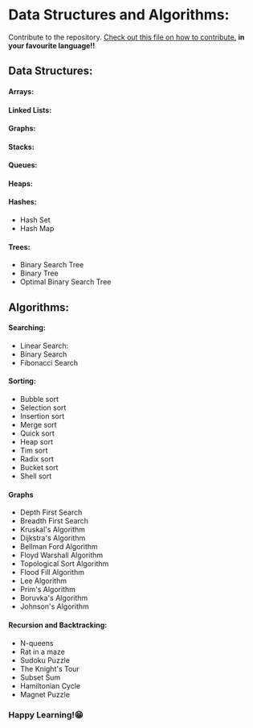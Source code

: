 # Data Structures and Algorithms:<br>
Contribute to the repository. [Check out this file on how to contribute.](https://github.com/alfaPegasis/dsa-all/blob/06a9932dcd8846aa20335f9690d246a6d6fb576d/CONTRIBUTING.md) <strong> in your favourite language!! </strong>
<br>

## Data Structures:
#### Arrays:
#### Linked Lists:
#### Graphs:
#### Stacks:
#### Queues:
#### Heaps:
#### Hashes:
- Hash Set
- Hash Map
#### Trees:
- Binary Search Tree
- Binary Tree
- Optimal Binary Search Tree

## Algorithms:
#### Searching:
- Linear Search:
- Binary Search
- Fibonacci Search
#### Sorting:
- Bubble sort
- Selection sort
- Insertion sort
- Merge sort
- Quick sort
- Heap sort
- Tim sort
- Radix sort
- Bucket sort
- Shell sort
#### Graphs
- Depth First Search
- Breadth First Search
- Kruskal's Algorithm 
- Dijkstra's Algorithm 
- Bellman Ford Algorithm 
- Floyd Warshall Algorithm 
- Topological Sort Algorithm 
- Flood Fill Algorithm 
- Lee Algorithm 
- Prim's Algorithm 
- Boruvka's Algorithm 
- Johnson's Algorithm
#### Recursion and Backtracking:
- N-queens
- Rat in a maze
- Sudoku Puzzle
- The Knight's Tour
- Subset Sum
- Hamiltonian Cycle
- Magnet Puzzle
### Happy Learning!😁 <br>
